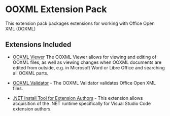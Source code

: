 # OOXML Extension Pack

This extension pack packages extensions for working with Office Open XML (OOXML)

## Extensions Included

* [OOXML Viewer](https://marketplace.visualstudio.com/items?itemName=yuenm18.ooxml-viewer) The OOXML Viewer allows for viewing and editing of OOXML files, as well as viewing changes when OOXML documents are edited from outside, e.g. in Microsoft Word or Libre Office and searching all OOXML parts.

* [OOXML Validator](https://marketplace.visualstudio.com/items?itemName=mikeebowen.ooxml-validator-vscode) - The OOXML Validator validates Office Open XML files.

* [.NET Install Tool for Extension Authors](https://marketplace.visualstudio.com/items?itemName=ms-dotnettools.vscode-dotnet-runtime) - This extension allows acquisition of the .NET runtime specifically for Visual Studio Code extension authors.
